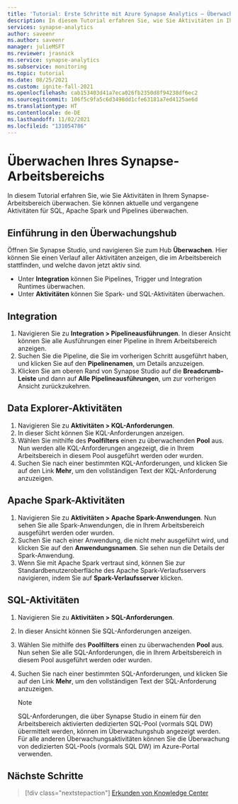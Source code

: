 ```yaml
---
title: 'Tutorial: Erste Schritte mit Azure Synapse Analytics – Überwachen des Synapse-Arbeitsbereichs'
description: In diesem Tutorial erfahren Sie, wie Sie Aktivitäten in Ihrem Synapse-Arbeitsbereich überwachen.
services: synapse-analytics
author: saveenr
ms.author: saveenr
manager: julieMSFT
ms.reviewer: jrasnick
ms.service: synapse-analytics
ms.subservice: monitoring
ms.topic: tutorial
ms.date: 08/25/2021
ms.custom: ignite-fall-2021
ms.openlocfilehash: cab153403d41a7eca026fb2350d8f94238df6ec2
ms.sourcegitcommit: 106f5c9fa5c6d3498dd1cfe63181a7ed4125ae6d
ms.translationtype: HT
ms.contentlocale: de-DE
ms.lasthandoff: 11/02/2021
ms.locfileid: "131054786"
---
```

# <a name="monitor-your-synapse-workspace"></a>Überwachen Ihres Synapse-Arbeitsbereichs

In diesem Tutorial erfahren Sie, wie Sie Aktivitäten in Ihrem Synapse-Arbeitsbereich überwachen. Sie können aktuelle und vergangene Aktivitäten für SQL, Apache Spark und Pipelines überwachen. 

## <a name="introduction-to-the-monitor-hub"></a>Einführung in den Überwachungshub

Öffnen Sie Synapse Studio, und navigieren Sie zum Hub **Überwachen**. Hier können Sie einen Verlauf aller Aktivitäten anzeigen, die im Arbeitsbereich stattfinden, und welche davon jetzt aktiv sind. 

* Unter **Integration** können Sie Pipelines, Trigger und Integration Runtimes überwachen.
* Unter **Aktivitäten** können Sie Spark- und SQL-Aktivitäten überwachen. 

## <a name="integration"></a>Integration

1. Navigieren Sie zu **Integration > Pipelineausführungen**. In dieser Ansicht können Sie alle Ausführungen einer Pipeline in Ihrem Arbeitsbereich anzeigen. 
1. Suchen Sie die Pipeline, die Sie im vorherigen Schritt ausgeführt haben, und klicken Sie auf den **Pipelinenamen**, um Details anzuzeigen.
1. Klicken Sie am oberen Rand von Synapse Studio auf die **Breadcrumb-Leiste** und dann auf **Alle Pipelineausführungen**, um zur vorherigen Ansicht zurückzukehren.

## <a name="data-explorer-activities"></a>Data Explorer-Aktivitäten

1. Navigieren Sie zu **Aktivitäten > KQL-Anforderungen**.
1. In dieser Sicht können Sie KQL-Anforderungen anzeigen.
1. Wählen Sie mithilfe des **Poolfilters** einen zu überwachenden **Pool** aus. Nun werden alle KQL-Anforderungen angezeigt, die in Ihrem Arbeitsbereich in diesem Pool ausgeführt werden oder wurden.
1. Suchen Sie nach einer bestimmten KQL-Anforderungen, und klicken Sie auf den Link **Mehr**, um den vollständigen Text der KQL-Anforderung anzuzeigen.

## <a name="apache-spark-activities"></a>Apache Spark-Aktivitäten

1. Navigieren Sie zu **Aktivitäten > Apache Spark-Anwendungen**. Nun sehen Sie alle Spark-Anwendungen, die in Ihrem Arbeitsbereich ausgeführt werden oder wurden.
1. Suchen Sie nach einer Anwendung, die nicht mehr ausgeführt wird, und klicken Sie auf den **Anwendungsnamen**. Sie sehen nun die Details der Spark-Anwendung.
1. Wenn Sie mit Apache Spark vertraut sind, können Sie zur Standardbenutzeroberfläche des Apache Spark-Verlaufsservers navigieren, indem Sie auf **Spark-Verlaufsserver** klicken.

## <a name="sql-activities"></a>SQL-Aktivitäten

1. Navigieren Sie zu **Aktivitäten > SQL-Anforderungen**.
1. In dieser Ansicht können Sie SQL-Anforderungen anzeigen.
1. Wählen Sie mithilfe des **Poolfilters** einen zu überwachenden **Pool** aus. Nun sehen Sie alle SQL-Anforderungen, die in Ihrem Arbeitsbereich in diesem Pool ausgeführt werden oder wurden.
1. Suchen Sie nach einer bestimmten SQL-Anforderungen, und klicken Sie auf den Link **Mehr**, um den vollständigen Text der SQL-Anforderung anzuzeigen.

    > [!NOTE] 
    > SQL-Anforderungen, die über Synapse Studio in einem für den Arbeitsbereich aktivierten dedizierten SQL-Pool (vormals SQL DW) übermittelt werden, können im Überwachungshub angezeigt werden. Für alle anderen Überwachungsaktivitäten können Sie die Überwachung von dedizierten SQL-Pools (vormals SQL DW) im Azure-Portal verwenden.

## <a name="next-steps"></a>Nächste Schritte

> [!div class="nextstepaction"]
> [Erkunden von Knowledge Center](get-started-knowledge-center.md)
